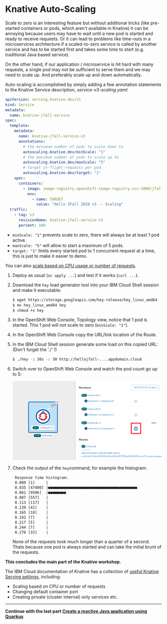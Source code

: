 # Knative Auto-Scaling

Scale to zero is an interesting feature but without additional tricks (like pre-started containers or pods, which aren't available in Knative) it can be annoying because users may have to wait until a new pod is started and ready to receive requests. Or it can lead to problems like time-outs in a microservices architecture if a scaled-to-zero service is called by another service and has to be started first and takes some time to start (e.g. traditional Java based service). 

On the other hand, if our application / microservice is hit hard with many requests, a single pod may not be sufficient to serve them and we may need to scale up. And preferably scale up and down automatically.

Auto-scaling is accomplished by simply adding a few annotation statements to the Knative Service description, *service-v3-scaling.yaml*:

```yaml
apiVersion: serving.knative.dev/v1
kind: Service
metadata:
  name: knative-jfall-service
spec:
  template:
    metadata:
      name: knative-jfall-service-v3
      annotations:
        # the minimum number of pods to scale down to
        autoscaling.knative.dev/minScale: "1"
        # the maximum number of pods to scale up to
        autoscaling.knative.dev/maxScale: "5"
        # Target in-flight-requests per pod.
        autoscaling.knative.dev/target: "1"
    spec:
      containers:
        - image: image-registry.openshift-image-registry.svc:5000/jfall-workshop/jfall-image:latest
          env:
            - name: TARGET
              value: "Hello JFall 2020 v3 -- Scaling"
  traffic:
    - tag: v3
      revisionName: knative-jfall-service-v3
      percent: 100              
```

* `minScale: "1"` prevents scale to zero, there will always be at least 1 pod active.
* `maxScale: "5"` will allow to start a maximum of 5 pods.
* `target: "1"` limits every started pod to 1 concurrent request at a time, this is just to make it easier to demo. 

You can also [scale based on CPU usage or number of requests](https://cloud.ibm.com/docs/containers?topic=containers-serverless-apps-knative#scale-cpu-vs-number-requests).

1. Deploy as usual (`oc apply ...`) and test if it works (`curl ...`).

1. Download the `hey` load generator tool into your IBM Cloud Shell session and make it executable:

   ```bash
   $ wget https://storage.googleapis.com/hey-release/hey_linux_amd64
   $ mv hey_linux_amd64 hey
   $ chmod +x hey
   ```

1. In the OpenShift Web Console, Topology view, notice that 1 pod is started. This 1 pod will not scale to zero (`minScale: "1"`).

1. In the OpenShift Web Console copy the URL/link location of the Route.
   
1. In the IBM Cloud Shell session generate some load on this copied URL:
   (Don't forget the './' !)

   ```bash
   $ ./hey -z 30s -c 50 http://hellojfall-....appdomain.cloud   
   ```

1. Switch over to OpenShift Web Console and watch the pod count go up to 5:

   ![5 pods](images/scaleto5pods.png)  

1. Check the output of the `hey`command, for example the histogram:
  
   ```
    Response time histogram:
    0.009 [1]     |
    0.035 [47400] |■■■■■■■■■■■■■■■■■■■■■■■■■■■■■■■■■■■■■■■■
    0.061 [9506]  |■■■■■■■■
    0.087 [557]   |
    0.113 [117]   |
    0.139 [41]    |
    0.165 [10]    |
    0.191 [7]     |
    0.217 [5]     |
    0.244 [7]     |
    0.270 [33]    |
   ```
  
   None of the requests took much longer than a quarter of a second. Thats because one pod is always started and can take the initial brunt of the requests.
  
**This concludes the main part of the Knative workshop.**   

The IBM Cloud documentation of Knative has a collection of [useful Knative Serving settings](https://cloud.ibm.com/docs/containers?topic=containers-serverless-apps-knative#knative-service-settings), including:

* Scaling based on CPU or number of requests
* Changing default container port
* Creating private (cluster internal) only services
etc.
  
---

__Continue with the last part [Create a reactive Java application using Quarkus](9-ReactiveQuarkus.md)__